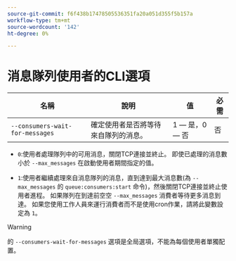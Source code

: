```yaml
---
source-git-commit: f6f438b17478505536351fa20a051d355f5b157a
workflow-type: tm+mt
source-wordcount: '142'
ht-degree: 0%

---
```

# 消息隊列使用者的CLI選項

| 名稱 | 說明 | 值 | 必需 |
|------|-------------|-------|----------|
| `--consumers-wait-for-messages` | 確定使用者是否將等待來自隊列的消息。 | 1 — 是，0 — 否 | 否 |

* `0`:使用者處理隊列中的可用消息，關閉TCP連接並終止。 即使已處理的消息數小於 `--max_messages` 在啟動使用者期間指定的值。

* `1`:使用者繼續處理來自消息隊列的消息，直到達到最大消息數(為 `--max_messages` 的 `queue:consumers:start` 命令)，然後關閉TCP連接並終止使用者進程。 如果隊列在到達前空空 `--max_messages` 消費者等待更多消息到達。 如果您使用工作人員來運行消費者而不是使用cron作業，請將此變數設定為 `1`。

>[!WARNING]
>
>的 `--consumers-wait-for-messages` 選項是全局選項，不能為每個使用者單獨配置。
